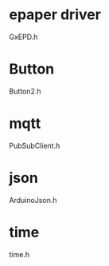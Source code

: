 # epaper driver 
GxEPD.h
# Button
Button2.h
# mqtt
PubSubClient.h
# json
ArduinoJson.h
# time
time.h
